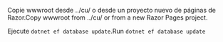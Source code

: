 <span data-ttu-id="5f470-101">Copie wwwroot desde ../cu/ o desde un proyecto nuevo de páginas de Razor.</span><span class="sxs-lookup"><span data-stu-id="5f470-101">Copy wwwroot from ../cu/ or from a new Razor Pages project.</span></span>

<span data-ttu-id="5f470-102">Ejecute `dotnet ef database update`.</span><span class="sxs-lookup"><span data-stu-id="5f470-102">Run `dotnet ef database update`</span></span>

